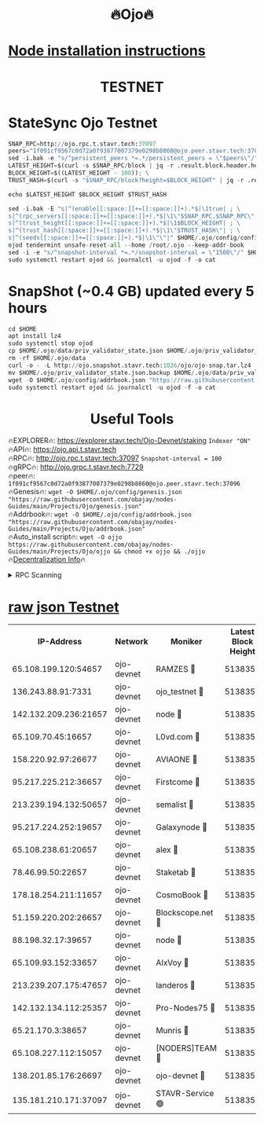 <h1 align="center"> 🔥Ojo🔥</h1>

[Node installation instructions](https://github.com/obajay/nodes-Guides/tree/main/Projects/Ojo)
=

<h1 align="center"> TESTNET</h1>

# StateSync Ojo Testnet
```python
SNAP_RPC=http://ojo.rpc.t.stavr.tech:37097
peers="1f091cf9567c0d72a0f93877007379e0298b8860@ojo.peer.stavr.tech:37096"
sed -i.bak -e "s/^persistent_peers *=.*/persistent_peers = \"$peers\"/" $HOME/.ojo/config/config.toml
LATEST_HEIGHT=$(curl -s $SNAP_RPC/block | jq -r .result.block.header.height); \
BLOCK_HEIGHT=$((LATEST_HEIGHT - 100)); \
TRUST_HASH=$(curl -s "$SNAP_RPC/block?height=$BLOCK_HEIGHT" | jq -r .result.block_id.hash)

echo $LATEST_HEIGHT $BLOCK_HEIGHT $TRUST_HASH

sed -i.bak -E "s|^(enable[[:space:]]+=[[:space:]]+).*$|\1true| ; \
s|^(rpc_servers[[:space:]]+=[[:space:]]+).*$|\1\"$SNAP_RPC,$SNAP_RPC\"| ; \
s|^(trust_height[[:space:]]+=[[:space:]]+).*$|\1$BLOCK_HEIGHT| ; \
s|^(trust_hash[[:space:]]+=[[:space:]]+).*$|\1\"$TRUST_HASH\"| ; \
s|^(seeds[[:space:]]+=[[:space:]]+).*$|\1\"\"|" $HOME/.ojo/config/config.toml
ojod tendermint unsafe-reset-all --home /root/.ojo --keep-addr-book
sed -i -e "s/^snapshot-interval *=.*/snapshot-interval = \"1500\"/" $HOME/.ojo/config/app.toml
sudo systemctl restart ojod && journalctl -u ojod -f -o cat
```
# SnapShot (~0.4 GB) updated every 5 hours
```python
cd $HOME
apt install lz4
sudo systemctl stop ojod
cp $HOME/.ojo/data/priv_validator_state.json $HOME/.ojo/priv_validator_state.json.backup
rm -rf $HOME/.ojo/data
curl -o - -L http://ojo.snapshot.stavr.tech:1026/ojo/ojo-snap.tar.lz4 | lz4 -c -d - | tar -x -C $HOME/.ojo --strip-components 2
mv $HOME/.ojo/priv_validator_state.json.backup $HOME/.ojo/data/priv_validator_state.json
wget -O $HOME/.ojo/config/addrbook.json "https://raw.githubusercontent.com/obajay/nodes-Guides/main/Projects/Ojo/addrbook.json"
sudo systemctl restart ojod && journalctl -u ojod -f -o cat
```
 <h1 align="center"> Useful Tools</h1>

🔥EXPLORER🔥:        https://explorer.stavr.tech/Ojo-Devnet/staking        `Indexer "ON"` \
🔥API🔥:                     https://ojo.api.t.stavr.tech \
🔥RPC🔥:                    http://ojo.rpc.t.stavr.tech:37097              `Snapshot-interval = 100` \
🔥gRPC🔥:                  http://ojo.grpc.t.stavr.tech:7729 \
🔥peer🔥:                   `1f091cf9567c0d72a0f93877007379e0298b8860@ojo.peer.stavr.tech:37096` \
🔥Genesis🔥:    ```wget -O $HOME/.ojo/config/genesis.json "https://raw.githubusercontent.com/obajay/nodes-Guides/main/Projects/Ojo/genesis.json"``` \
🔥Addrbook🔥:    ```wget -O $HOME/.ojo/config/addrbook.json "https://raw.githubusercontent.com/obajay/nodes-Guides/main/Projects/Ojo/addrbook.json"``` \
🔥Auto_install script🔥: ```wget -O ojjo https://raw.githubusercontent.com/obajay/nodes-Guides/main/Projects/Ojo/ojjo && chmod +x ojjo && ./ojjo``` \
🔥[Decentralization Info](https://github.com/obajay/StateSync-snapshots/tree/main/Projects/Ojo/Decentralization)🔥



<details>
<summary>RPC Scanning</summary>

<h2 align="center"> We scan nodes in real time every 4 hours. And we provide the final result of RPC endpoints.
We cannot influence the operation of these nodes in any way. </h2>


```python
If Voting Power is higher than 0 --> then the Node is a validator of the network and may be subject to attack and be a potential threat to the chain.
```
```python
We marked such validators with a red symbol
```

</details>

[raw json Testnet](https://rpc-check.ojot.stavr.tech/ojot/rpc-ojot-result.json)
=


<table><tr><th>IP-Address</th><th>Network</th><th>Moniker</th><th>Latest Block Height</th><th>Earliest Block Height</th><th>Catching Up</th><th>Tx Index</th><th>Voting Power</th><th>Scan Time</th></tr><tr><td>65.108.199.120:54657</td><td>ojo-devnet</td><td>RAMZES 🔴</td><td>5138352</td><td>306156</td><td>False</td><td>on</td><td>15420</td><td>2024-01-26T06:06:25.766596070UTC</td></tr><tr><td>136.243.88.91:7331</td><td>ojo-devnet</td><td>ojo_testnet 🔴</td><td>5138353</td><td>308845</td><td>False</td><td>on</td><td>1000</td><td>2024-01-26T06:06:32.551164243UTC</td></tr><tr><td>142.132.209.236:21657</td><td>ojo-devnet</td><td>node 🔴</td><td>5138356</td><td>350001</td><td>False</td><td>on</td><td>1999</td><td>2024-01-26T06:06:48.446229539UTC</td></tr><tr><td>65.109.70.45:16657</td><td>ojo-devnet</td><td>L0vd.com 🔴</td><td>5138357</td><td>695918</td><td>False</td><td>off</td><td>998</td><td>2024-01-26T06:06:55.553387444UTC</td></tr><tr><td>158.220.92.97:26677</td><td>ojo-devnet</td><td>AVIAONE 🔴</td><td>5138355</td><td>2754001</td><td>False</td><td>on</td><td>19926</td><td>2024-01-26T06:06:43.242806633UTC</td></tr><tr><td>95.217.225.212:36657</td><td>ojo-devnet</td><td>Firstcome 🔴</td><td>5138353</td><td>2985946</td><td>False</td><td>on</td><td>13566</td><td>2024-01-26T06:06:32.177982542UTC</td></tr><tr><td>213.239.194.132:50657</td><td>ojo-devnet</td><td>semalist 🔴</td><td>5138352</td><td>3223522</td><td>False</td><td>on</td><td>21037</td><td>2024-01-26T06:06:26.018534938UTC</td></tr><tr><td>95.217.224.252:19657</td><td>ojo-devnet</td><td>Galaxynode 🔴</td><td>5138357</td><td>3685492</td><td>False</td><td>on</td><td>11888</td><td>2024-01-26T06:06:54.336511619UTC</td></tr><tr><td>65.108.238.61:20657</td><td>ojo-devnet</td><td>alex 🔴</td><td>5138352</td><td>4158001</td><td>False</td><td>on</td><td>11359</td><td>2024-01-26T06:06:25.277583690UTC</td></tr><tr><td>78.46.99.50:22657</td><td>ojo-devnet</td><td>Staketab 🔴</td><td>5138357</td><td>4254801</td><td>False</td><td>on</td><td>1276</td><td>2024-01-26T06:06:55.905265508UTC</td></tr><tr><td>178.18.254.211:11657</td><td>ojo-devnet</td><td>CosmoBook 🔴</td><td>5138356</td><td>4392001</td><td>False</td><td>off</td><td>1057</td><td>2024-01-26T06:06:49.200548311UTC</td></tr><tr><td>51.159.220.202:26657</td><td>ojo-devnet</td><td>Blockscope.net 🔴</td><td>5138352</td><td>4425001</td><td>False</td><td>on</td><td>1766</td><td>2024-01-26T06:06:24.826730541UTC</td></tr><tr><td>88.198.32.17:39657</td><td>ojo-devnet</td><td>node 🔴</td><td>5138356</td><td>4710001</td><td>False</td><td>on</td><td>89335</td><td>2024-01-26T06:06:49.511507613UTC</td></tr><tr><td>65.109.93.152:33657</td><td>ojo-devnet</td><td>AlxVoy 🔴</td><td>5138356</td><td>4943001</td><td>False</td><td>on</td><td>4491415</td><td>2024-01-26T06:06:48.120154282UTC</td></tr><tr><td>213.239.207.175:47657</td><td>ojo-devnet</td><td>landeros 🔴</td><td>5138355</td><td>4967924</td><td>False</td><td>off</td><td>11083</td><td>2024-01-26T06:06:43.552211931UTC</td></tr><tr><td>142.132.134.112:25357</td><td>ojo-devnet</td><td>Pro-Nodes75 🔴</td><td>5138352</td><td>5038352</td><td>False</td><td>on</td><td>24651</td><td>2024-01-26T06:06:29.170400343UTC</td></tr><tr><td>65.21.170.3:38657</td><td>ojo-devnet</td><td>Munris 🔴</td><td>5138353</td><td>5038353</td><td>False</td><td>off</td><td>20123</td><td>2024-01-26T06:06:31.686472892UTC</td></tr><tr><td>65.108.227.112:15057</td><td>ojo-devnet</td><td>[NODERS]TEAM 🔴</td><td>5138357</td><td>5038357</td><td>False</td><td>off</td><td>9999</td><td>2024-01-26T06:06:54.814231887UTC</td></tr><tr><td>138.201.85.176:26697</td><td>ojo-devnet</td><td>ojo-devnet 🔴</td><td>5138357</td><td>5038357</td><td>False</td><td>on</td><td>1000024000</td><td>2024-01-26T06:06:55.198917430UTC</td></tr><tr><td>135.181.210.171:37097</td><td>ojo-devnet</td><td>STAVR-Service 🟢</td><td>5138352</td><td>5136801</td><td>False</td><td>on</td><td>0</td><td>2024-01-26T06:06:26.813196687UTC</td></tr></table>
